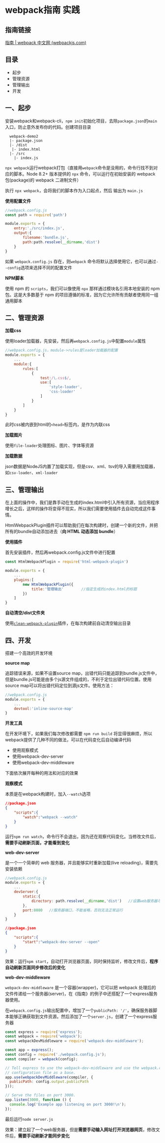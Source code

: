 # webpack指南 实践

## 指南链接

[指南 | webpack 中文网 (webpackjs.com)](https://www.webpackjs.com/guides/)



## 目录

- 起步
- 管理资源
- 管理输出
- 开发



## 一、起步

安装webpack和webpack-cli，`npm init`初始化项目，去除`package.json`的`main`入口，防止意外发布你的代码。创建项目目录

```
  webpack-demo2
  |- package.json
  |- /dist
   |- index.html
  |- /src
    |- index.js
```

`npx webpack`运行webpack打包（直接用`webpack`命令是没用的，命令行找不到对应的脚本。Node 8.2+ 版本提供的 `npx` 命令，可以运行在初始安装的 webpack 包(package)的 webpack 二进制文件）

执行 `npx webpack`，会将我们的脚本作为入口起点，然后 输出为 `main.js`

**使用配置文件**

```javascript
//webpack.config.js
const path = require('path')

module.exports = {
    entry:'./src/index.js',
    output:{
        filename:'bundle.js',
        path:path.resolve(__dirname,'dist')
    }
}
```

如果 `webpack.config.js` 存在，则`webpack` 命令将默认选择使用它，也可以通过`--config`选项来选择不同的配置文件

**NPM脚本**

使用 npm 的 `scripts`，我们可以像使用 `npx` 那样通过模块名引用本地安装的 npm 包。这是大多数基于 npm 的项目遵循的标准，因为它允许所有贡献者使用同一组通用脚本



## 二、管理资源

**加载css**

使用loader加载器，先安装，然后再`webpack.config.js`中配置`module`属性

```javascript
//webpack.config.js，module->rules是loader加载器的配置
module.exports = {
	...
    module:{
        rules:[
            {
                test:/\.css$/,
                use:[
                    'style-loader',
                    'css-loader'
                ]
            }
        ]
    }
}
```

此时css被内嵌到html的`<head>`标签内，是作为内联css

**加载图片**

使用`file-loader`处理图标、图片、字体等资源

**加载数据**

json数据是NodeJS内置了加载实现，但是csv、xml、tsv的导入需要用加载器，如`csv-loader`、`xml-loader`



## 三、管理输出

在上面的操作中，我们是靠手动在生成的index.html中引入所有资源，当应用程序增长之后，这样的操作将变得不现实，所以我们需要使用插件去自动完成这件事情。

HtmlWebpackPlugin插件可以帮助我们在每次构建时，创建一个新的文件，并把所有的bundle自动添加进去（**向 HTML 动态添加 bundle**）

**使用插件**

首先安装插件，然后再webpack.config.js文件中进行配置

```javascript
const HtmlWebpackPlugin = require('html-webpack-plugin')

module.exports = {
    ...
    plugins:[
        new HtmlWebpackPlugin({
            title:'管理输出'        //指定生成的index.html的标题
        })
    ]
}
```

**自动清空/dist文件夹**

使用[`clean-webpack-plugin`](https://www.npmjs.com/package/clean-webpack-plugin)插件，在每次构建前自动清空输出目录



## 四、开发

搭建一个高效的开发环境

**source map**

追踪错误来源，如果不设置source map，出错代码只能追踪到bundle.js文件中，但是bundle.js可能是由多个js源文件组成的，不利于定位出错代码位置。使用source map可以将出错代码定位到源js文件。使用方法：

```javascript
//webpack.config.js
module.exports = {
    ...
    devtool:'inline-source-map'
}
```

**开发工具**

在开发环境下，如果我们每次修改都需要 `npm run build` 将显得很麻烦，所以webpack提供了几种不同的做法，可以在代码变化后自动编译代码

- 使用观察模式
- 使用webpack-dev-server
- 使用webpack-dev-middleware

下面依次展开每种的用法和对应的效果

**观察模式**

本质是在webpack构建时，加入`--watch`选项

```json
//package.json
{
    "scripts":{
        "watch":"webpack --watch"
    }
}
```

运行`npm run watch`，命令行不会退出，因为还在观察代码变化。当修改文件后，**需要手动刷新页面，才能看到变化**

**web-dev-server**

是一个一个简单的 web 服务器，并且能够实时重新加载(live reloading)，需要先安装依赖

```javascript
//webpack.config.js
module.exports = {
    ...
    devServer:{
        static:{
            directory: path.resolve(__dirname,'dist')   //设置web服务器寻找文件的地址
        },
        port:8080   //服务器端口，不能省略，否则无法正常运行
    }
}
```

```json
//package.json
{
    "scripts":{
        "start":"webpack-dev-server --open"
    }
}
```

效果：运行`npm start`，自动打开浏览器页面，同时保持监听，修改文件后，**程序自动刷新页面同步修改后的变化**

**web-dev-middleware**

`webpack-dev-middleware` 是一个容器(wrapper)，它可以把 webpack 处理后的文件传递给一个服务器(server)，在《指南》的例子中还搭配了一个express服务器使用。

在`webpack.config.js`输出配置中，增加了一个`publicPath: '/'`，确保服务器脚本能够正确获取到文件资源。然后添加了一个`server.js`，创建了一个express服务器

```javascript
const express = require('express');
const webpack = require('webpack');
const webpackDevMiddleware = require('webpack-dev-middleware');

const app = express();
const config = require('./webpack.config.js');
const compiler = webpack(config);

// Tell express to use the webpack-dev-middleware and use the webpack.config.js
// configuration file as a base.
app.use(webpackDevMiddleware(compiler, {
  publicPath: config.output.publicPath
}));

// Serve the files on port 3000.
app.listen(3000, function () {
  console.log('Example app listening on port 3000!\n');
});
```

最后运行`node server.js`

效果：建立起了一个web服务器，但是**需要手动输入网址打开浏览器网页**，修改文件后，**需要手动刷新才能同步变化**

